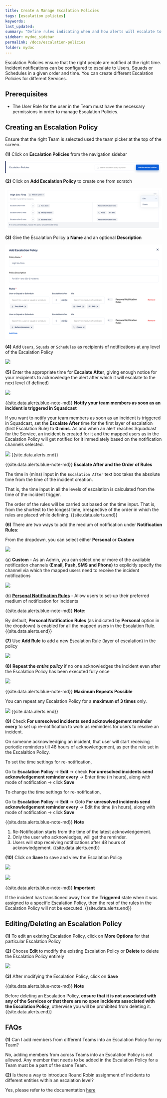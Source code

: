 ```yaml
---
title: Create & Manage Escalation Policies
tags: [escalation policies]
keywords: 
last_updated:
summary: "Define rules indicating when and how alerts will escalate to various Users, Squads and (or) Schedules within your Organization"
sidebar: mydoc_sidebar
permalink: /docs/escalation-policies
folder: mydoc
---
```


Escalation Policies ensure that the right people are notified at the right time. Incident notifications can be configured to escalate to Users, Squads or Schedules in a given order and time. You can create different Escalation Policies for different Services.

## Prerequisites

- The User Role for the user in the Team must have the necessary permissions in order to manage Escalation Policies.

## Creating an Escalation Policy

Ensure that the right Team is selected used the team picker at the top of the screen.

**(1)** Click on **Escalation Policies** from the navigation sidebar

![](images/create_escalation_1.png)

**(2)** Click on **Add Escalation Policy** to create one from scratch

![](images/create_escalation_2.png)

**(3)** Give the Escalation Policy a **Name** and an optional **Description**

![](images/create_escalation_3.png)

**(4)** Add `Users`, `Squads` or `Schedules` as recipients of notifications at any level of the Escalation Policy 

![](images/create_escalation_4.png)

**(5)** Enter the appropriate time for **Escalate After**, giving enough notice for your recipients to acknowledge the alert after which it will escalate to the next level (if defined)

![](images/create_escalation_5.png)

{{site.data.alerts.blue-note-md}}
**Notify your team members as soon as an incident is triggered in Squadcast**

If you want to notify your team members as soon as an incident is triggered in Squadcast, set the **Escalate After** time for the first layer of escalation (first Escalation Rule) to **0 mins**. As and when an alert reaches Squadcast for the Service, an incident is created for it and the mapped users as in the Escalation Policy will get notified for it immediately based on the notification channels selected.

![](images/create_escalation_13.png)
{{site.data.alerts.end}}

{{site.data.alerts.blue-note-md}}
**Escalate After and the Order of Rules**

The time in (mins) input in the `Escalation After` text box takes the absolute time from the time of the incident creation. 

That is, the time input in all the levels of escalation is calculated from the time of the incident trigger.

The order of the rules will be carried out based on the time input. That is, from the shortest to the longest time, irrespective of the order in which the rules are placed while defining.
{{site.data.alerts.end}}

**(6)** There are two ways to add the medium of notification under **Notification Rules**:

From the dropdown, you can select either **Personal** or **Custom**

![](images/create_escalation_6.png)

  (a) **Custom** - As an Admin, you can select one or more of the available notification channels **(Email, Push, SMS and Phone)** to explicitly specify the channel via which the mapped users need to receive the incident notifications

  ![](images/create_escalation_7.png)

  (b) **[Personal Notification Rules](notification-rules)** - Allow users to set-up their preferred medium of notification for incidents

{{site.data.alerts.blue-note-md}}
**Note:**

By default, **Personal Notification Rules** (as indicated by **Personal** option in the dropdown) is enabled for all the mapped users in the Escalation Rule.
{{site.data.alerts.end}}

**(7)** Use **Add Rule** to add a new Escalation Rule (layer of escalation) in the policy 

![](images/create_escalation_8.png)

**(8)** **Repeat the _entire policy_** if no one acknowledges the incident even after the Escalation Policy has been executed fully once 

![](images/create_escalation_9.png)

{{site.data.alerts.blue-note-md}}
**Maximum Repeats Possible**

You can repeat any Escalation Policy for a **maximum of 3 times** only.

![](images/create_escalation_12.png)
{{site.data.alerts.end}}

**(9)** Check **For unresolved incidents send acknowledgement reminder every** to set up re-notification to work as reminders for users to resolve an incident. 

On someone acknowleedging an incident, that user will start receiving periodic reminders till 48 hours of acknowledgement, as per the rule set in the Escalaltion Policy. 

To set the time settings for re-notification,

Go to **Escalation Policy** -> **Edit** -> check **For unresolved incidents send acknowledgement reminder every** -> Enter time (in hours), along with mode of notification -> click **Save**

To change the time settings for re-notification,

Go to **Escalation Policy** -> **Edit** -> Goto **For unresolved incidents send acknowledgement reminder every** -> Edit the time (in hours), along with mode of notification -> click **Save**

{{site.data.alerts.blue-note-md}}
**Note**

1. Re-Notification starts from the time of the latest acknowledgement. 
2. Only the user who acknowledges, will get the reminder. 
3. Users will stop receiving notifications after 48 hours of acknowledgement.
{{site.data.alerts.end}}

**(10)** Click on **Save** to save and view the Escalation Policy

![](images/create_escalation_10.png)

![](images/create_escalation_11.png)

{{site.data.alerts.blue-note-md}}
**Important**

If the incident has transitioned away from the **Triggered** state when it was assigned to a specific Escalation Policy, then the rest of the rules in the Escalation Policy will not be executed.
{{site.data.alerts.end}}

## Editing/Deleting an Escalation Policy

**(1)** To edit an existing Escalation Policy, click on **More Options** for that particular Escalation Policy

**(2)** Choose **Edit** to modify the existing Escalation Policy or **Delete** to delete the Escalation Policy entirely

![](images/edit_escalation_1.png)

**(3)** After modifying the Escalation Policy, click on **Save**

{{site.data.alerts.blue-note-md}}
**Note**

Before deleting an Escalation Policy, **ensure that it is not associated with any of the Services or that there are no open incidents associated with the Escalation Policy**, otherwise you will be prohibited from deleting it.
{{site.data.alerts.end}}

## FAQs

**(1)** Can I add members from different Teams into an Escalation Policy for my Team?

No, adding members from across Teams into an Escalation Policy is not allowed. Any member that needs to be added in the Escalation Policy for a Team must be a part of the same Team.

**(2)** Is there a way to introduce Round Robin assignment of incidents to different entities within an escalation level?

Yes, please refer to the documentation [here](https://support.squadcast.com/docs/round-robin-advanced-escalations)